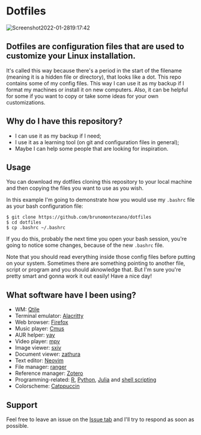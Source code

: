 # Dotfiles

![Screenshot2022-01-2819:17:42](https://user-images.githubusercontent.com/65104127/151650740-42496d00-5df9-4bd7-93bf-65553c58e5ef.png)

## Dotfiles are configuration files that are used to customize your Linux installation.

It's called this way because there's a period in the start of the filename
(meaning it is a hidden file or directory), that looks like a dot. This repo
contains some of my config files. This way I can use it as my backup if I
format my machines or install it on new computers. Also, it can be helpful for
some if you want to copy or take some ideas for your own customizations.

## Why do I have this repository?

- I can use it as my backup if I need;
- I use it as a learning tool (on git and configuration files in general);
- Maybe I can help some people that are looking for inspiration.

## Usage

You can download my dotfiles cloning this repository to your local machine and
then copying the files you want to use as you wish.

In this example I'm going to demonstrate how you would use my `.bashrc` file as
your bash configuration file:

  ```
  $ git clone https://github.com/brunomontezano/dotfiles
  $ cd dotfiles
  $ cp .bashrc ~/.bashrc
  ```
  
If you do this, probably the next time you open your bash session, you're going
to notice some changes, because of the new `.bashrc` file.

Note that you should read everything inside those config files before putting
on your system. Sometimes there are something pointing to another file, script
or program and you should aknowledge that. But I'm sure you're pretty smart and
gonna work it out easily! Have a nice day!

## What software have I been using?

- WM: [Qtile](http://www.qtile.org/)
- Terminal emulator: [Alacritty](https://alacritty.org/)
- Web browser: [Firefox](https://www.mozilla.org/)
- Music player: [Cmus](https://cmus.github.io/)
- AUR helper: [yay](https://github.com/Jguer/yay)
- Video player: [mpv](https://mpv.io/)
- Image viewer: [sxiv](https://github.com/muennich/sxiv)
- Document viewer: [zathura](https://pwmt.org/projects/zathura/)
- Text editor: [Neovim](https://neovim.io/)
- File manager: [ranger](https://github.com/ranger/ranger)
- Reference manager: [Zotero](https://www.zotero.org/)
- Programming-related: [R](https://www.r-project.org/), [Python](https://www.python.org/), [Julia](https://julialang.org/) and [shell scripting](https://www.gnu.org/software/bash/)
- Colorscheme: [Catppuccin](https://github.com/catppuccin/catppuccin)

## Support

Feel free to leave an issue on the [Issue tab](https://github.com/brunomontezano/dotfiles/issues) and I'll try to respond as soon as possible.
